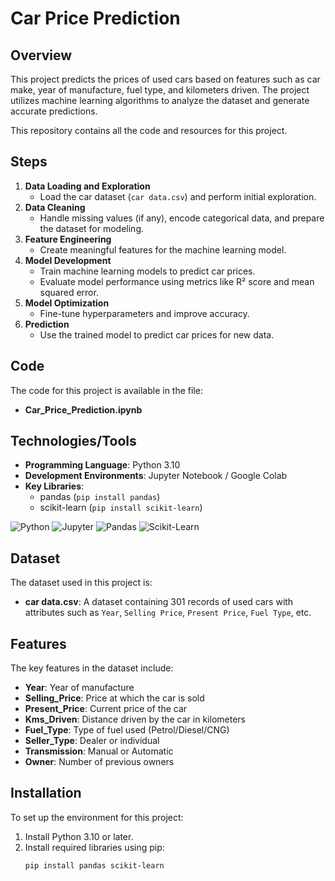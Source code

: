 # Car Price Prediction

## Overview
This project predicts the prices of used cars based on features such as car make, year of manufacture, fuel type, and kilometers driven. The project utilizes machine learning algorithms to analyze the dataset and generate accurate predictions.

This repository contains all the code and resources for this project.

## Steps
1. **Data Loading and Exploration**
   - Load the car dataset (`car data.csv`) and perform initial exploration.
2. **Data Cleaning**
   - Handle missing values (if any), encode categorical data, and prepare the dataset for modeling.
3. **Feature Engineering**
   - Create meaningful features for the machine learning model.
4. **Model Development**
   - Train machine learning models to predict car prices.
   - Evaluate model performance using metrics like R² score and mean squared error.
5. **Model Optimization**
   - Fine-tune hyperparameters and improve accuracy.
6. **Prediction**
   - Use the trained model to predict car prices for new data.

## Code
The code for this project is available in the file:

- **Car_Price_Prediction.ipynb**

## Technologies/Tools
- **Programming Language**: Python 3.10
- **Development Environments**: Jupyter Notebook / Google Colab
- **Key Libraries**:
  - pandas (`pip install pandas`)
  - scikit-learn (`pip install scikit-learn`)


![Python](https://img.shields.io/badge/python-3.10-blue)
![Jupyter](https://img.shields.io/badge/jupyter-orange)
![Pandas](https://img.shields.io/badge/pandas-green)
![Scikit-Learn](https://img.shields.io/badge/scikit--learn-orange)


## Dataset
The dataset used in this project is:

- **car data.csv**: A dataset containing 301 records of used cars with attributes such as `Year`, `Selling Price`, `Present Price`, `Fuel Type`, etc.

## Features
The key features in the dataset include:
- **Year**: Year of manufacture
- **Selling_Price**: Price at which the car is sold
- **Present_Price**: Current price of the car
- **Kms_Driven**: Distance driven by the car in kilometers
- **Fuel_Type**: Type of fuel used (Petrol/Diesel/CNG)
- **Seller_Type**: Dealer or individual
- **Transmission**: Manual or Automatic
- **Owner**: Number of previous owners

## Installation
To set up the environment for this project:
1. Install Python 3.10 or later.
2. Install required libraries using pip:
   ```bash
   pip install pandas scikit-learn
